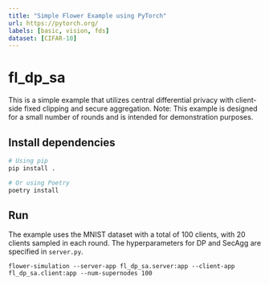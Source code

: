 ```yaml
---
title: "Simple Flower Example using PyTorch"
url: https://pytorch.org/
labels: [basic, vision, fds]
dataset: [CIFAR-10]
---
```


# fl_dp_sa

This is a simple example that utilizes central differential privacy with client-side fixed clipping and secure aggregation.
Note: This example is designed for a small number of rounds and is intended for demonstration purposes.

## Install dependencies

```bash
# Using pip
pip install .

# Or using Poetry
poetry install
```

## Run

The example uses the MNIST dataset with a total of 100 clients, with 20 clients sampled in each round. The hyperparameters for DP and SecAgg are specified in `server.py`.

```shell
flower-simulation --server-app fl_dp_sa.server:app --client-app fl_dp_sa.client:app --num-supernodes 100
```
